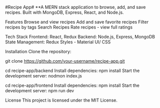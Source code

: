 #Recipe App#
**A MERN stack application to browse, add, and save recipes. Built with MongoDB, Express, React, and Node.js. 

Features
Browse and view recipes
Add and save favorite recipes
Filter recipes by tags
Search Recipes
Rate recipes - view full ratings

Tech Stack
Frontend: React, Redux
Backend: Node.js, Express, MongoDB
State Management: Redux
Styles - Material UI/ CSS

Installation
Clone the repository:

git clone https://github.com/your-username/recipe-app.git

cd recipe-app/backend
Install dependencies:
npm install
Start the development server:
nodmon index.js

cd recipe-app/frontend
Install dependencies:
npm install
Start the development server:
npm run dev

License
This project is licensed under the MIT License.

